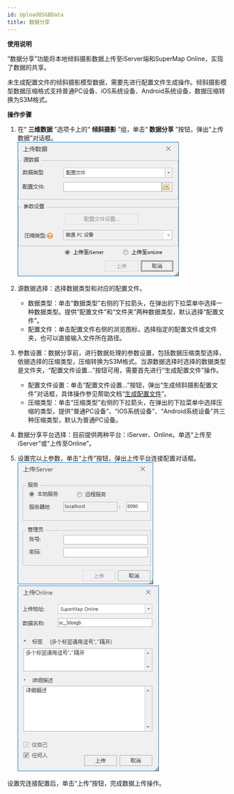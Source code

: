 ```yaml
---
id: UploadOSGBData
title: 数据分享
---
```

**使用说明**

“数据分享”功能将本地倾斜摄影数据上传至iServer端和SuperMap Online，实现了数据的共享。

未生成配置文件的倾斜摄影模型数据，需要先进行配置文件生成操作。倾斜摄影模型数据压缩格式支持普通PC设备、iOS系统设备、Android系统设备，数据压缩转换为S3M格式。

**操作步骤**

  1. 在“ **三维数据** ”选项卡上的“ **倾斜摄影** ”组，单击“ **数据分享** ”按钮，弹出“上传数据”对话框。  
![图：“上传数据”对话框](../img/UploadOSGBData_Dialog.png)  
  
  2. 源数据选择：选择数据类型和对应的配置文件。 
       * 数据类型：单击“数据类型”右侧的下拉箭头，在弹出的下拉菜单中选择一种数据类型。提供“配置文件”和“文件夹”两种数据类型，默认选择“配置文件”。
       * 配置文件：单击配置文件右侧的浏览图标，选择指定的配置文件或文件夹，也可以直接输入文件所在路径。
  3. 参数设置：数据分享前，进行数据处理的参数设置，包括数据压缩类型选择，依据选择的压缩类型，压缩转换为S3M格式。当源数据选择时选择的数据类型是文件夹，“配置文件设置…”按钮可用，需要首先进行“生成配置文件”操作。
       * 配置文件设置：单击“配置文件设置…”按钮，弹出“生成倾斜摄影配置文件”对话框，具体操作参见帮助文档“[生成配置文件](OsgbToScp  )”。
       * 压缩类型：单击“压缩类型”右侧的下拉箭头，在弹出的下拉菜单中选择压缩的类型，提供“普通PC设备”、“iOS系统设备”、“Android系统设备”共三种压缩类型，默认为普通PC设备。
  4. 数据分享平台选择：目前提供两种平台：iServer、Online。单选“上传至iServer”或“上传至Online”。
  5. 设置完以上参数，单击“上传”按钮，弹出上传平台连接配置对话框。
![图：“上传至iServer”连接配置对话框](../img/UploadConnect_Dialog1.png)   ![图：“上传至Online”连接配置对话框 ](../img/UploadConnect_Dialog2.png)  

设置完连接配置后，单击“上传”按钮，完成数据上传操作。

 

